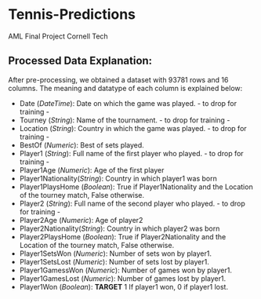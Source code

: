 # Tennis-Predictions
AML Final Project Cornell Tech

## Processed Data Explanation:
After pre-processing, we obtained a dataset with 93781 rows and 16 columns. 
The meaning and datatype of each column is explained below:
- Date (*DateTime*): Date on which the game was played. - to drop for training -
- Tourney (*String*): Name of the tournament. - to drop for training -
- Location (*String*): Country in which the game was played. - to drop for training -
- BestOf (*Numeric*): Best of sets played.
- Player1 (*String*): Full name of the first player who played. - to drop for training - 
- Player1Age (*Numeric*): Age of the first player
- Player1Nationality(*String*): Country in which player1 was born
- Player1PlaysHome (*Boolean*): True if Player1Nationality and the Location of the tourney match, False otherwise.
- Player2 (*String*): Full name of the second player who played. - to drop for training - 
- Player2Age (*Numeric*): Age of player2
- Player2Nationality(*String*): Country in which player2 was born
- Player2PlaysHome (*Boolean*): True if Player2Nationality and the Location of the tourney match, False otherwise.
- Player1SetsWon (*Numeric*): Number of sets won by player1.
- Player1SetsLost (*Numeric*): Number of sets lost by player1.
- Player1GamessWon (*Numeric*): Number of games won by player1.
- Player1GamesLost (*Numeric*): Number of games lost by player1.
- Player1Won (*Boolean*): __TARGET__ 1 If player1 won, 0 if player1 lost.
